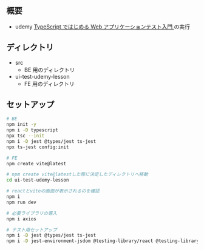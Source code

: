 ## 概要

- udemy [
  TypeScript ではじめる Web アプリケーションテスト入門
  ](https://www.udemy.com/share/109Sw23@5lBuMH8kWaKJog6I8MGurdW2d-zna5m67HViJh5vJm4rvg_M_PMrMWSgFrz6l0mkHA==/) の実行

## ディレクトリ

- src
  - BE 用のディレクトリ
- ui-test-udemy-lesson
  - FE 用のディレクトリ

## セットアップ

```bash
# BE
npm init -y
npm i -D typescript
npx tsc --init
npm i -D jest @types/jest ts-jest
npx ts-jest config:init
```

```bash
# FE
npm create vite@latest

# npm create vite@latestした際に決定したディレクトリへ移動
cd ui-test-udemy-lesson

# reactとviteの画面が表示されるのを確認
npm i
npm run dev

# 必要ライブラリの導入
npm i axios

# テスト用セットアップ
npm i -D jest @types/jest ts-jest
npm i -D jest-environment-jsdom @testing-library/react @testing-library/jest-dom @testing-library/user-event
```
